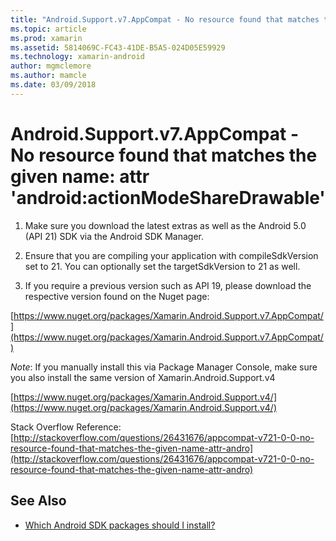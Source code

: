 ```yaml
---
title: "Android.Support.v7.AppCompat - No resource found that matches the given name: attr 'android:actionModeShareDrawable'"
ms.topic: article
ms.prod: xamarin
ms.assetid: 5814069C-FC43-41DE-B5A5-024D05E59929
ms.technology: xamarin-android
author: mgmclemore
ms.author: mamcle
ms.date: 03/09/2018
---
```


# Android.Support.v7.AppCompat - No resource found that matches the given name: attr 'android:actionModeShareDrawable'

1. Make sure you download the latest extras as well as the Android 5.0 (API 21) SDK via the Android SDK Manager.

2. Ensure that you are compiling your application with compileSdkVersion set to 21. You can optionally set the targetSdkVersion to 21 as well.

3. If you require a previous version such as API 19, please download the respective version found on the Nuget page:

[https://www.nuget.org/packages/Xamarin.Android.Support.v7.AppCompat/](https://www.nuget.org/packages/Xamarin.Android.Support.v7.AppCompat/)

*Note*: If you manually install this via Package Manager Console, make sure you also install the same version of Xamarin.Android.Support.v4

[https://www.nuget.org/packages/Xamarin.Android.Support.v4/](https://www.nuget.org/packages/Xamarin.Android.Support.v4/)

Stack Overflow Reference: [http://stackoverflow.com/questions/26431676/appcompat-v721-0-0-no-resource-found-that-matches-the-given-name-attr-andro](http://stackoverflow.com/questions/26431676/appcompat-v721-0-0-no-resource-found-that-matches-the-given-name-attr-andro)

## See Also

- [Which Android SDK packages should I install?](~/android/troubleshooting/questions/install-android-sdk-packages.md)

